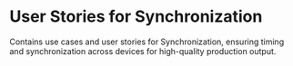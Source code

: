 # User Stories for Synchronization
Contains use cases and user stories for Synchronization, ensuring timing and synchronization across devices for high-quality production output.
